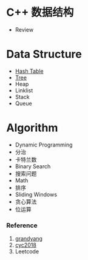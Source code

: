 # C++ 数据结构

- Review

# Data Structure

- [Hash Table](Hash%20Table.md)
- [Tree]((Hash%Table%20-%20双指针.md))
- Heap
- Linklist
- Stack
- Queue



# Algorithm

- Dynamic Programming
- 分治
- 卡特兰数
- Binary Search
- 搜索问题
- Math
- 排序
- Sliding Windows
- 贪心算法
- 位运算


### Reference

1. [grandyang](https://github.com/grandyang/leetcode)
2. [cyc2018](https://github.com/CyC2018/CS-Notes/blob/master/notes/Leetcode%20题解%20-%20目录.md)
3. Leetcode
